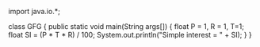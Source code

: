 import java.io.*;

class GFG {
    public static void main(String args[])
    {
        float P = 1, R = 1, T=1;
        float SI = (P * T * R) / 100;
        System.out.println("Simple interest = " + SI);
    }
}
